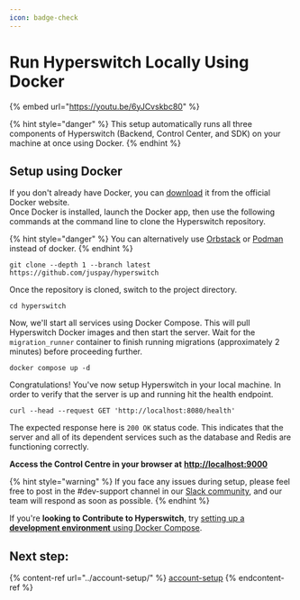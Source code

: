 ```yaml
---
icon: badge-check
---
```


# Run Hyperswitch Locally Using Docker

{% embed url="https://youtu.be/6yJCvskbc80" %}

{% hint style="danger" %}
This setup automatically runs all three components of Hyperswitch (Backend, Control Center, and SDK) on your machine at once using Docker.
{% endhint %}

## Setup using Docker

If you don't already have Docker, you can [download](https://docs.docker.com/get-docker/) it from the official Docker website. \
Once Docker is installed, launch the Docker app, then use the following commands at the command line to clone the Hyperswitch repository.

{% hint style="danger" %}
You can alternatively use [Orbstack](https://orbstack.dev/) or [Podman](https://podman.io/) instead of docker.
{% endhint %}

```
git clone --depth 1 --branch latest https://github.com/juspay/hyperswitch
```

Once the repository is cloned, switch to the project directory.

```
cd hyperswitch
```

Now, we'll start all services using Docker Compose. This will pull Hyperswitch Docker images and then start the server. Wait for the `migration_runner` container to finish running migrations (approximately 2 minutes) before proceeding further.

```
docker compose up -d
```

Congratulations! You've now setup Hyperswitch in your local machine. In order to verify that the server is up and running hit the health endpoint.

```
curl --head --request GET 'http://localhost:8080/health'
```

The expected response here is `200 OK` status code. This indicates that the server and all of its dependent services such as the database and Redis are functioning correctly.

**Access the Control Centre in your browser at** [**http://localhost:9000**](http://localhost:9000/)

{% hint style="warning" %}
If you face any issues during setup, please feel free to post in the #dev-support channel in our [Slack community](https://join.slack.com/t/hyperswitch-io/shared_invite/zt-2jqxmpsbm-WXUENx022HjNEy~Ark7Orw), and our team will respond as soon as possible.
{% endhint %}

If you're **looking to Contribute to Hyperswitch**, try [setting up a **development environment** using Docker Compose](https://github.com/juspay/hyperswitch/blob/main/docs/try_local_system.md#set-up-a-development-environment-using-docker-compose).&#x20;

## Next step:

{% content-ref url="../account-setup/" %}
[account-setup](../account-setup/)
{% endcontent-ref %}
